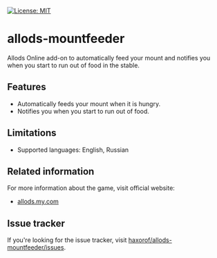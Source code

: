[![License: MIT](https://img.shields.io/badge/License-MIT-yellow.svg)](LICENSE)

# allods-mountfeeder

Allods Online add-on to automatically feed your mount and notifies you when you start to run out of food in the stable.

## Features

* Automatically feeds your mount when it is hungry.
* Notifies you when you start to run out of food.

## Limitations

* Supported languages: English, Russian

## Related information

For more information about the game, visit official website:

* [allods.my.com](http://allods.my.com/)

## Issue tracker

If you're looking for the issue tracker, visit [haxorof/allods-mountfeeder/issues](https://github.com/haxorof/allods-mountfeeder/issues).
